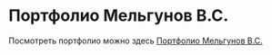 # Портфолио Мельгунов В.С.

Посмотреть портфолио можно здесь [Портфолио Мельгунов В.С.](https://mrmvsrr.github.io/portfolio/)
